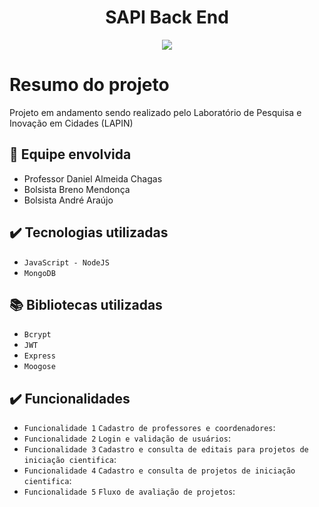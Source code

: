 <h1 align="center">SAPI Back End</h1>
<p align="center">
<img loading="lazy" src="http://img.shields.io/static/v1?label=STATUS&message=EM%20DESENVOLVIMENTO&color=GREEN&style=for-the-badge"/>
</p>

# Resumo do projeto
Projeto em andamento sendo realizado pelo Laboratório de Pesquisa e Inovação em Cidades (LAPIN)

## 🚀 Equipe envolvida
- Professor Daniel Almeida Chagas
- Bolsista Breno Mendonça
- Bolsista André Araújo


## ✔️ Tecnologias utilizadas

- ``JavaScript - NodeJS``
- ``MongoDB``

## 📚 Bibliotecas utilizadas

- ``Bcrypt``
- ``JWT``
- ``Express``
- ``Moogose``
  
## ✔️ Funcionalidades 
- `Funcionalidade 1` `Cadastro de professores e coordenadores`:
- `Funcionalidade 2` `Login e validação de usuários`:
- `Funcionalidade 3` `Cadastro e consulta de editais para projetos de iniciação cientifica`:
- `Funcionalidade 4` `Cadastro e consulta de projetos de iniciação cientifica`:
- `Funcionalidade 5` `Fluxo de avaliação de projetos`:
